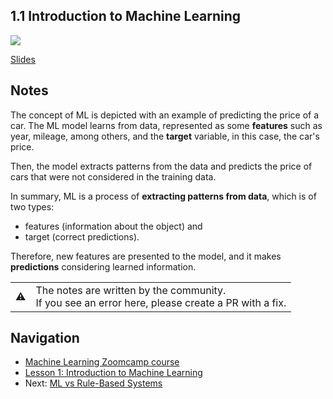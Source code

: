 ## 1.1 Introduction to Machine Learning

<a href="https://www.youtube.com/watch?v=Crm_5n4mvmg"><img src="images/thumbnail-1-01.jpg"></a>

[Slides](https://www.slideshare.net/AlexeyGrigorev/ml-zoomcamp-11-introduction-to-machine-learning)


## Notes

The concept of ML is depicted with an example of predicting the price of a car. The ML model
learns from data, represented as 
some **features** such as year, mileage, among others, and the **target** variable, in this
case, the car's price.

Then, the model extracts patterns 
from the data and predicts the price of cars that were not considered in the training data. 

In summary, ML is a process of **extracting patterns from data**, which is of two types:

* features (information about the object) and 
* target (correct predictions). 

Therefore, new features are presented to the model, and it makes **predictions** considering learned information.

<table>
   <tr>
      <td>⚠️</td>
      <td>
         The notes are written by the community. <br>
         If you see an error here, please create a PR with a fix.
      </td>
   </tr>
</table>


## Navigation

* [Machine Learning Zoomcamp course](../)
* [Lesson 1: Introduction to Machine Learning](./)
* Next: [ML vs Rule-Based Systems](02-ml-vs-rules.md)
